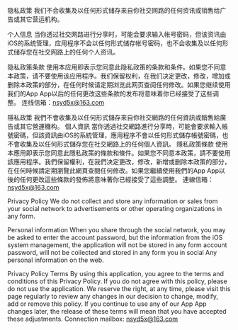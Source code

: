 
隐私政策
我们不会收集及以任何形式储存来自你社交网路的任何资讯或销售给广告或其它营运机构。

个人信息
当你透过社交网路进行分享时，可能会要求输入帐号密码，但该资讯由iOS的系统管理，应用程序不会以任何形式储存帐号密码，也不会收集及以任何形式储存您在社交网路上的任何个人资讯。

隐私政策条款
使用本应用即表示您同意此隐私政策的条款和条件。如果您不同意本政策，请不要使用该应用程序。我们保留权利，在我们决定更改，修改，增加或删除本政策的部分，在任何时候请定期浏览此网页查阅任何修改。如果您继续使用我们的App App以后的任何更改这些条款的发布将意味着你已经接受了这些调整。
连线信箱：nsyd5x@163.com

隱私政策
我們不會收集及以任何形式儲存來自你社交網路的任何資訊或銷售給廣告或其它營運機构。
個人資訊
當你透過社交網路進行分享時，可能會要求輸入帳號密碼，但該資訊由iOS的系統管理，應用程序不會以任何形式儲存帳號密碼，也不會收集及以任何形式儲存您在社交網路上的任何個人資訊。
隱私政策條款
使用本應用即表示您同意此隱私政策的條款和條件。如果您不同意本政策，請不要使用該應用程序。我們保留權利，在我們决定更改，修改，新增或删除本政策的部分，在任何時候請定期瀏覽此網頁查閱任何修改。如果您繼續使用我們的App App以後的任何更改這些條款的發佈將意味著你已經接受了這些調整。
連線信箱：nsyd5x@163.com

Privacy Policy
We do not collect and store any information or sales from your social network to advertisements or other operating organizations in any form.

Personal information
When you share through the social network, you may be asked to enter the account password, but the information from the iOS system management, the application will not be stored in any form account password, will not be collected and stored in any form you in social Any personal information on the web.

Privacy Policy Terms
By using this application, you agree to the terms and conditions of this Privacy Policy. If you do not agree with this policy, please do not use the application. We reserve the right, at any time, please visit this page regularly to review any changes in our decision to change, modify, add or remove this policy. If you continue to use any of our App App changes later, the release of these terms will mean that you have accepted these adjustments.
Connection mailbox: nsyd5x@163.com
